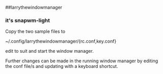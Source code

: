 ##larrythewindowmanager
### it's snapwm-light

Copy the two sample files to 

~/.config/larrythewindowmanager/{rc.conf,key.conf}

edit to suit and start the window manager.

Further changes can be made in the running window manager by editing the conf file/s
 and updating with a keyboard shortcut.
 